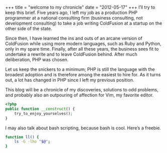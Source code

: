 +++
title = "welcome to my chronicle"
date = "2012-05-17"
+++
I’ll try to keep this brief. Five years ago, I left my job as a production PHP 
programmer at a national consulting firm (business consulting, not development 
consulting) to take a job writing ColdFusion at a startup on the other side of 
the state.

Since then, I have learned the ins and outs of an arcane version of ColdFusion 
while using more modern languages, such as Ruby and Python, only in my spare 
time. Finally, after all these years, the business sees fit to undertake a 
rewrite and to leave ColdFusion behind. After much deliberation, PHP was 
chosen.

Let us keep the snickers to a minimum; PHP is still the language with the 
broadest adoption and is therefore among the easiest to hire for. As it turns 
out, a lot has changed in PHP since I left my previous position.

This blog will be a chronicle of my discoveries, solutions to odd problems, 
and probably also an outpouring of affection for Vim, my favorite editor.

```php
<?php
public function __construct() {
    try_to_enjoy_yourselves();
}
```

I may also talk about bash scripting, because bash is cool. Here’s a freebie.

```bash
function ll() {
    ls -G -lho "$@";
}
```
